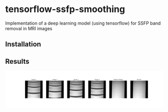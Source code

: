 # tensorflow-ssfp-smoothing
Implementation of a deep learning model (using tensorflow) for SSFP band removal in MRI images


## Installation


## Results 

![Reconstruction Results](assets/unet-results.png)
